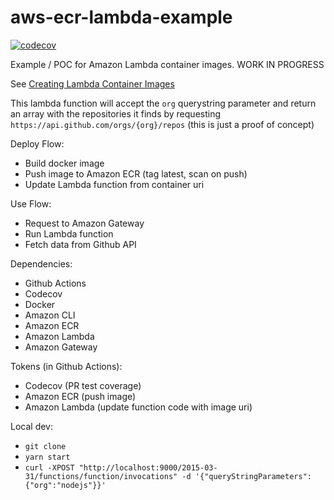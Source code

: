 # aws-ecr-lambda-example

[![codecov](https://codecov.io/gh/claudiorodriguez/aws-ecr-lambda-example/branch/master/graph/badge.svg?token=QCGBPEWYY0)](https://codecov.io/gh/claudiorodriguez/aws-ecr-lambda-example)

Example / POC for Amazon Lambda container images. WORK IN PROGRESS

See [Creating Lambda Container Images](https://docs.aws.amazon.com/lambda/latest/dg/images-create.html)

This lambda function will accept the `org` querystring parameter and return an array with the repositories it finds by requesting `https://api.github.com/orgs/{org}/repos` (this is just a proof of concept)

Deploy Flow:

- Build docker image
- Push image to Amazon ECR (tag latest, scan on push)
- Update Lambda function from container uri

Use Flow:

- Request to Amazon Gateway
- Run Lambda function
- Fetch data from Github API

Dependencies:

- Github Actions
- Codecov
- Docker
- Amazon CLI
- Amazon ECR
- Amazon Lambda
- Amazon Gateway

Tokens (in Github Actions):

- Codecov (PR test coverage)
- Amazon ECR (push image)
- Amazon Lambda (update function code with image uri)

Local dev:

- `git clone`
- `yarn start`
- `curl -XPOST "http://localhost:9000/2015-03-31/functions/function/invocations" -d '{"queryStringParameters":{"org":"nodejs"}}'`
